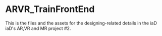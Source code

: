 # ARVR_TrainFrontEnd
This is the files and the assets for the designing-related details in the iaD iaD's AR,VR and MR project #2.
